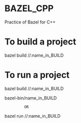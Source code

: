 # BAZEL_CPP

Practice of Bazel for C++

# To build a project

bazel build //:name_in_BUILD

# To run a project

bazel build //:name_in_BUILD

bazel-bin/name_in_BUILD

             OR

bazel run //:name_in_BUILD
